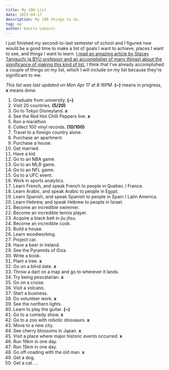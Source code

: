 ```yaml
---
title: My 100 List
date: 2023-04-17
description: My 100 things to do.
tag: me
author: Danilo Lekovic
---
```


I just finished my second-to-last semester of school and I figured now would be a good time to make a list of goals I want to achieve, places I want to see, and things I want to learn. [I read an amazing article by Stacey Taniguchi (a BYU professor and an accomplisher of many things) about the significance of making this kind of list.](https://magazine.byu.edu/article/100-list/) I think that I've already accomplished a couple of things on my list, which I will include on my list because they're significant to me.

*This list was last updated on Mon Apr 17 at 8:16PM.*
**(~)** means in progress, **x** means done.

1. Graduate from university. **(~)**
2. Visit 20 countries. **(5/20)**
3. Go to Tokyo Disneyland. **x**
4. See the Red Hot Chilli Peppers live. **x**
5. Run a marathon.
6. Collect 100 vinyl records. **(10/100)**
7. Travel to a foreign country alone.
8. Purchase an apartment.
9. Purchase a house.
10. Get married.
11. Have a kid.
12. Go to an NBA game.
13. Go to an MLB game.
14. Go to an NFL game.
15. Go to a UFC event.
16. Work in sports analytics.
17. Learn French, and speak French to people in Quebec / France.
18. Learn Arabic, and speak Arabic to people in Egypt.
19. Learn Spanish, and speak Spanish to people in Spain / Latin America.
20. Learn Hebrew, and speak Hebrew to people in Israel.
21. Become an incredible swimmer.
22. Become an incredible tennis player.
23. Acquire a black belt in jiu jitsu.
24. Become an incredible cook.
25. Build a house.
26. Learn woodworking.
27. Project car.
28. Have a beer in Ireland.
29. See the Pyramids of Giza.
30. Write a book.
31. Plant a tree. **x**
32. Go on a blind date. **x**
33. Throw a dart on a map and go to wherever it lands.
34. Try being pescatarian. **x**
35. Go on a cruise.
36. Visit a volcano.
37. Start a business.
38. Do volunteer work. **x**
39. See the northern lights.
40. Learn to play the guitar. **(~)**
41. Go to a comedy show. **x**
42. Go to a zoo with robotic dinosaurs. **x**
43. Move to a new city.
44. See cherry blossoms in Japan. **x**
45. Visit a place where major historic events occurred. **x**
46. Run 10km in one day.
47. Run 15km in one day.
48. Go off-roading with the old man. **x**
49. Get a dog.
50. Get a cat.
...